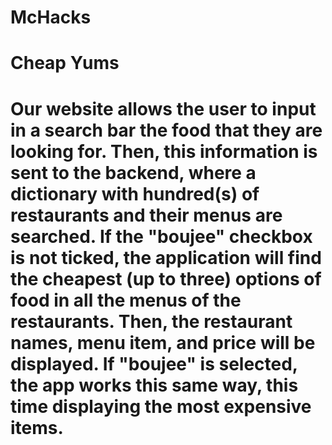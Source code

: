 # McHacks

# Cheap Yums

# Our website allows the user to input in a search bar the food that they are looking for. Then, this information is sent to the backend, where a dictionary with hundred(s) of restaurants and their menus are searched. If the "boujee" checkbox is not ticked, the application will find the cheapest (up to three) options of food in all the menus of the restaurants. Then, the restaurant names, menu item, and price will be displayed. If "boujee" is selected, the app works this same way, this time displaying the most expensive items.


